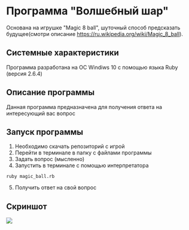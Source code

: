# Программа "Волшебный шар"
Основана на игрушке "Magic 8 ball", шуточный способ предсказать будущее(смотри описание https://ru.wikipedia.org/wiki/Magic_8_ball).

## Системные характеристики
Программа разработана на ОС Windiws 10 с помощью языка Ruby (версия 2.6.4)

## Описание программы
Данная программа предназначена для получения ответа на интересующий вас вопрос

## Запуск программы
1. Необходимо скачать репозиторий с игрой
2. Перейти в терминале в папку с файлами программы
3. Задать вопрос (мысленно)
4. Запустить в терминале с помощью интерпретатора 

`ruby magic_ball.rb`

5. Получить ответ на свой вопрос

## Скриншот

![](https://camo.githubusercontent.com/8f7fb31875f3cca8a7bd4c2ddc9745bdc4a39b0b/68747470733a2f2f776d706963732e706963732f64692d4c4456572e706e67)
